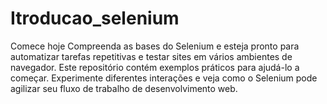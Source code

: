# Itroducao_selenium
Comece hoje  Compreenda as bases do Selenium e esteja pronto para automatizar tarefas repetitivas e testar sites em vários ambientes de navegador. Este repositório contém exemplos práticos para ajudá-lo a começar. Experimente diferentes interações e veja como o Selenium pode agilizar seu fluxo de trabalho de desenvolvimento web.
